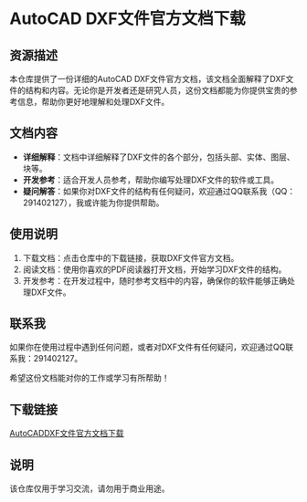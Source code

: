 # AutoCAD DXF文件官方文档下载

## 资源描述

本仓库提供了一份详细的AutoCAD DXF文件官方文档，该文档全面解释了DXF文件的结构和内容。无论你是开发者还是研究人员，这份文档都能为你提供宝贵的参考信息，帮助你更好地理解和处理DXF文件。

## 文档内容

- **详细解释**：文档中详细解释了DXF文件的各个部分，包括头部、实体、图层、块等。
- **开发参考**：适合开发人员参考，帮助你编写处理DXF文件的软件或工具。
- **疑问解答**：如果你对DXF文件的结构有任何疑问，欢迎通过QQ联系我（QQ：291402127），我或许能为你提供帮助。

## 使用说明

1. 下载文档：点击仓库中的下载链接，获取DXF文件官方文档。
2. 阅读文档：使用你喜欢的PDF阅读器打开文档，开始学习DXF文件的结构。
3. 开发参考：在开发过程中，随时参考文档中的内容，确保你的软件能够正确处理DXF文件。

## 联系我

如果你在使用过程中遇到任何问题，或者对DXF文件有任何疑问，欢迎通过QQ联系我：291402127。

希望这份文档能对你的工作或学习有所帮助！

## 下载链接
[AutoCADDXF文件官方文档下载](https://pan.quark.cn/s/a0687c1146db)

## 说明

该仓库仅用于学习交流，请勿用于商业用途。
